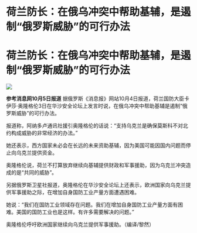 # 荷兰防长：在俄乌冲突中帮助基辅，是遏制“俄罗斯威胁”的可行办法

# 荷兰防长：在俄乌冲突中帮助基辅，是遏制“俄罗斯威胁”的可行办法

![](https://inews.gtimg.com/om_bt/Oy_3mpolzzRDEITTfZjcaP1ig4ULvfFHlJf6gP2EO7b-QAA/1000)

**参考消息网10月5日报道**
据俄罗斯《消息报》网站10月4日报道，荷兰国防大臣卡伊莎·奥隆格伦3日在华沙安全论坛上发言时说，在俄乌冲突中帮助基辅是遏制“俄罗斯威胁”的可行办法。

报道称，阿纳多卢通讯社援引奥隆格伦的话说：“支持乌克兰是确保莫斯科不对北约构成威胁的非常经济的办法。”

她还表示，西方国家未必会在长远的未来资助基辅，因为美国可能因国内问题而停止向乌克兰提供资金。

奥隆格伦说，荷兰不打算放弃继续向基辅提供财政和军事援助，因为乌克兰冲突造成的是“共同的威胁”。

另据俄罗斯卫星社报道，奥隆格伦在华沙安全论坛上还表示，欧洲国家向乌克兰提供军事援助之际，在增加自身国防工业产量方面遭遇困难。

她说：“我们在国防工业领域存在问题。我们在增加自身国防工业产量方面有困难。美国的国防工业也是这样。有许多需要解决的问题。”

奥隆格伦呼吁欧洲国家继续向乌克兰提供军事援助。（编译/黎然）

